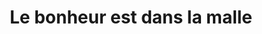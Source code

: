 ---
title: "Le bonheur est dans la malle"
url: /breal-sous-montfort/le-bonheur-est-dans-la-malle/
shop: Antiquitäten
---